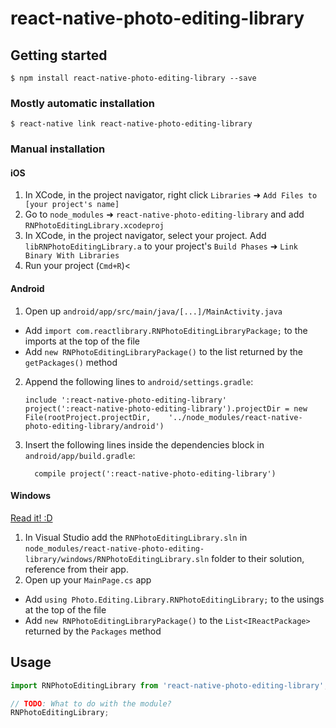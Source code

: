 
# react-native-photo-editing-library

## Getting started

`$ npm install react-native-photo-editing-library --save`

### Mostly automatic installation

`$ react-native link react-native-photo-editing-library`

### Manual installation


#### iOS

1. In XCode, in the project navigator, right click `Libraries` ➜ `Add Files to [your project's name]`
2. Go to `node_modules` ➜ `react-native-photo-editing-library` and add `RNPhotoEditingLibrary.xcodeproj`
3. In XCode, in the project navigator, select your project. Add `libRNPhotoEditingLibrary.a` to your project's `Build Phases` ➜ `Link Binary With Libraries`
4. Run your project (`Cmd+R`)<

#### Android

1. Open up `android/app/src/main/java/[...]/MainActivity.java`
  - Add `import com.reactlibrary.RNPhotoEditingLibraryPackage;` to the imports at the top of the file
  - Add `new RNPhotoEditingLibraryPackage()` to the list returned by the `getPackages()` method
2. Append the following lines to `android/settings.gradle`:
  	```
  	include ':react-native-photo-editing-library'
  	project(':react-native-photo-editing-library').projectDir = new File(rootProject.projectDir, 	'../node_modules/react-native-photo-editing-library/android')
  	```
3. Insert the following lines inside the dependencies block in `android/app/build.gradle`:
  	```
      compile project(':react-native-photo-editing-library')
  	```

#### Windows
[Read it! :D](https://github.com/ReactWindows/react-native)

1. In Visual Studio add the `RNPhotoEditingLibrary.sln` in `node_modules/react-native-photo-editing-library/windows/RNPhotoEditingLibrary.sln` folder to their solution, reference from their app.
2. Open up your `MainPage.cs` app
  - Add `using Photo.Editing.Library.RNPhotoEditingLibrary;` to the usings at the top of the file
  - Add `new RNPhotoEditingLibraryPackage()` to the `List<IReactPackage>` returned by the `Packages` method


## Usage
```javascript
import RNPhotoEditingLibrary from 'react-native-photo-editing-library';

// TODO: What to do with the module?
RNPhotoEditingLibrary;
```
  

